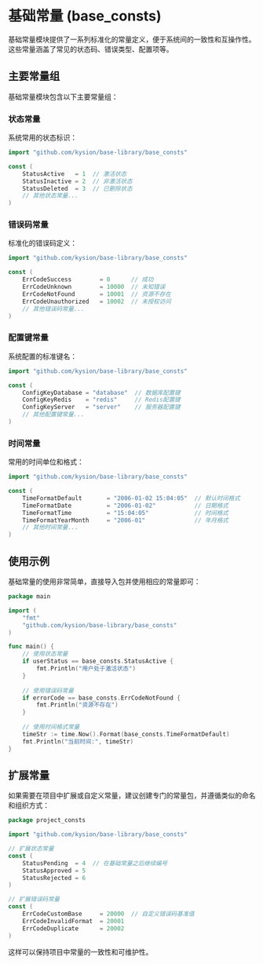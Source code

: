 # 基础常量 (base_consts)

基础常量模块提供了一系列标准化的常量定义，便于系统间的一致性和互操作性。这些常量涵盖了常见的状态码、错误类型、配置项等。

## 主要常量组

基础常量模块包含以下主要常量组：

### 状态常量

系统常用的状态标识：

```go
import "github.com/kysion/base-library/base_consts"

const (
    StatusActive   = 1  // 激活状态
    StatusInactive = 2  // 非激活状态
    StatusDeleted  = 3  // 已删除状态
    // 其他状态常量...
)
```

### 错误码常量

标准化的错误码定义：

```go
import "github.com/kysion/base-library/base_consts"

const (
    ErrCodeSuccess        = 0      // 成功
    ErrCodeUnknown        = 10000  // 未知错误
    ErrCodeNotFound       = 10001  // 资源不存在
    ErrCodeUnauthorized   = 10002  // 未授权访问
    // 其他错误码常量...
)
```

### 配置键常量

系统配置的标准键名：

```go
import "github.com/kysion/base-library/base_consts"

const (
    ConfigKeyDatabase = "database"  // 数据库配置键
    ConfigKeyRedis    = "redis"     // Redis配置键
    ConfigKeyServer   = "server"    // 服务器配置键
    // 其他配置键常量...
)
```

### 时间常量

常用的时间单位和格式：

```go
import "github.com/kysion/base-library/base_consts"

const (
    TimeFormatDefault       = "2006-01-02 15:04:05"  // 默认时间格式
    TimeFormatDate          = "2006-01-02"           // 日期格式
    TimeFormatTime          = "15:04:05"             // 时间格式
    TimeFormatYearMonth     = "2006-01"              // 年月格式
    // 其他时间常量...
)
```

## 使用示例

基础常量的使用非常简单，直接导入包并使用相应的常量即可：

```go
package main

import (
    "fmt"
    "github.com/kysion/base-library/base_consts"
)

func main() {
    // 使用状态常量
    if userStatus == base_consts.StatusActive {
        fmt.Println("用户处于激活状态")
    }
    
    // 使用错误码常量
    if errorCode == base_consts.ErrCodeNotFound {
        fmt.Println("资源不存在")
    }
    
    // 使用时间格式常量
    timeStr := time.Now().Format(base_consts.TimeFormatDefault)
    fmt.Println("当前时间:", timeStr)
}
```

## 扩展常量

如果需要在项目中扩展或自定义常量，建议创建专门的常量包，并遵循类似的命名和组织方式：

```go
package project_consts

import "github.com/kysion/base-library/base_consts"

// 扩展状态常量
const (
    StatusPending  = 4  // 在基础常量之后继续编号
    StatusApproved = 5
    StatusRejected = 6
)

// 扩展错误码常量
const (
    ErrCodeCustomBase     = 20000  // 自定义错误码基准值
    ErrCodeInvalidFormat  = 20001
    ErrCodeDuplicate      = 20002
)
```

这样可以保持项目中常量的一致性和可维护性。
